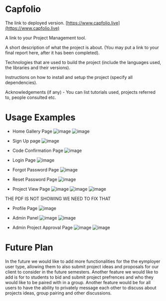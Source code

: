 
# Capfolio
The link to deployed version. [https://www.capfolio.live](https://www.capfolio.live)

A link to your Project Management tool.

A short description of what the project is about. (You may put a link to your final report here, after it has been completed).

Technologies that are used to build the project (include the languages used, the libraries and their versions).

Instructions on how to install and setup the project (specify all dependencies).

Acknowledgements (if any) - You can list tutorials used, projects referred to, people consulted etc.

# Usage Examples

* Home Gallery Page
![image](https://github.com/uoa-compsci399-s1-2023/project-team-11/assets/48738772/c570e550-8b99-45d8-bcba-47ee42f1ee5b)
![image](https://github.com/uoa-compsci399-s1-2023/project-team-11/assets/48738772/1ed398e3-0276-4b38-ba96-9918b2bd047a)

* Sign Up page
![image](https://github.com/uoa-compsci399-s1-2023/project-team-11/assets/48738772/47edebf0-537b-4839-888a-b4dd71e5cc23)

* Code Confirmation Page 
![image](https://github.com/uoa-compsci399-s1-2023/project-team-11/assets/48738772/01e248e5-59d7-4270-a06b-c328816cb761)

* Login Page 
![image](https://github.com/uoa-compsci399-s1-2023/project-team-11/assets/48738772/48c2b271-7a26-453d-aa15-deb2196e6b0f)

* Forgot Password Page
![image](https://github.com/uoa-compsci399-s1-2023/project-team-11/assets/48738772/c37cf95f-96fd-4455-8ad3-7934beaa3ded)

* Reset Password Page
![image](https://github.com/uoa-compsci399-s1-2023/project-team-11/assets/48738772/b1c9ebd3-f795-4341-813b-1056121e0d89)

* Project View Page
![image](https://github.com/uoa-compsci399-s1-2023/project-team-11/assets/48738772/053bd933-c817-4a84-aaab-d6972c610604)
![image](https://github.com/uoa-compsci399-s1-2023/project-team-11/assets/48738772/1da0f5f8-4ff1-4ac7-aaf0-267448ec19e6)
![image](https://github.com/uoa-compsci399-s1-2023/project-team-11/assets/48738772/2787c81f-64c0-4e0c-b820-88241e285e1d)

THE PDF IS NOT SHOWING WE NEED TO FIX THAT

* Profile Page
![image](https://github.com/uoa-compsci399-s1-2023/project-team-11/assets/48738772/d96550af-8ed7-479d-ab05-9df23319619c)

* Admin Panel 
![image](https://github.com/uoa-compsci399-s1-2023/project-team-11/assets/48738772/f7d8dde9-9e8e-4fe3-8db1-5b70a332b512)
![image](https://github.com/uoa-compsci399-s1-2023/project-team-11/assets/48738772/0f2340a8-021a-474b-be63-4ba2eed4db66)

* Admin Project Approval Page
![image](https://github.com/uoa-compsci399-s1-2023/project-team-11/assets/48738772/42dae11b-4014-468f-ab99-5a873389fef9)
![image](https://github.com/uoa-compsci399-s1-2023/project-team-11/assets/48738772/483eef1b-6fcb-4127-a0d2-41b1d9a0a4f6)

# Future Plan 
In the future we would like to add more functionalities for the the eymployer user type, allowing them to also submit project ideas and proposals for our client to consider in the future semesters. Another feature we would like to add is for to students to bid and submit project prefrences and who they would like to be paired with in a group. Another feature would be for all users to have the ability to privately message each other to discuss about projects ideas, group pairing and other discussions.  









